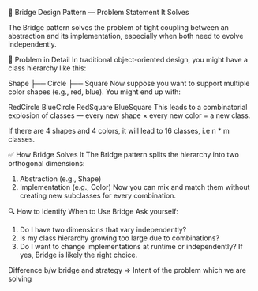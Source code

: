 🧩 Bridge Design Pattern — Problem Statement It Solves

The Bridge pattern solves the problem of tight coupling between an abstraction and its implementation, especially when both need to evolve independently.

🔧 Problem in Detail
In traditional object-oriented design, you might have a class hierarchy like this:

Shape
├── Circle
├── Square
Now suppose you want to support multiple color shapes (e.g., red, blue). You might end up with:

RedCircle
BlueCircle
RedSquare
BlueSquare
This leads to a combinatorial explosion of classes — every new shape × every new color = a new class.

If there are 4 shapes and 4 colors, it will lead to 16 classes, i.e n * m classes.

✅ How Bridge Solves It
The Bridge pattern splits the hierarchy into two orthogonal dimensions:

1. Abstraction (e.g., Shape)
2. Implementation (e.g., Color)
Now you can mix and match them without creating new subclasses for every combination.

🔍 How to Identify When to Use Bridge
Ask yourself:

1. Do I have two dimensions that vary independently?
2. Is my class hierarchy growing too large due to combinations?
3. Do I want to change implementations at runtime or independently?
If yes, Bridge is likely the right choice.


Difference b/w bridge and strategy => Intent of the problem which we are solving